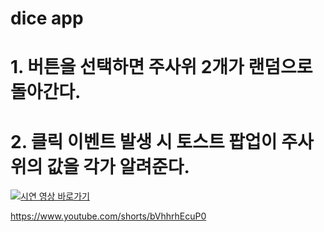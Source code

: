 # dice app
# 1. 버튼을 선택하면 주사위 2개가 랜덤으로 돌아간다.
# 2. 클릭 이벤트 발생 시 토스트 팝업이 주사위의 값을 각가 알려준다.


[![시연 영상 바로가기]( https://img.youtube.com/vi/bVhhrhEcuP0/0.jpg )](https://www.youtube.com/shorts/bVhhrhEcuP0)


https://www.youtube.com/shorts/bVhhrhEcuP0



